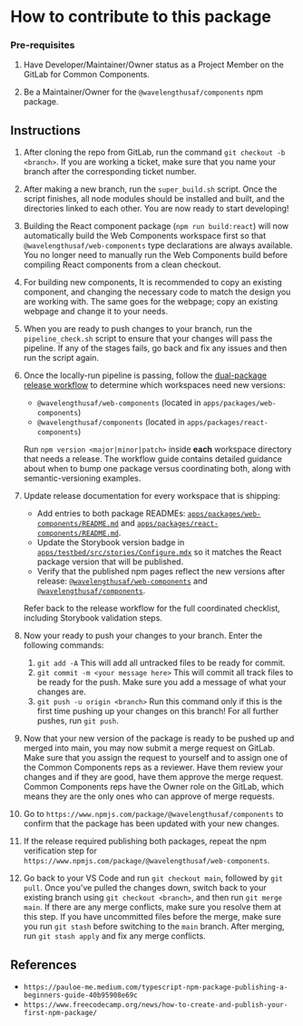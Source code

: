 # How to contribute to this package

### Pre-requisites

1. Have Developer/Maintainer/Owner status as a Project Member on the GitLab for Common Components.

2. Be a Maintainer/Owner for the `@wavelengthusaf/components` npm package.

## Instructions

1. After cloning the repo from GitLab, run the command `git checkout -b <branch>`. If you are working a ticket, make sure that you name your branch after the corresponding ticket number.

1. After making a new branch, run the `super_build.sh` script. Once the script finishes, all node modules should be installed and built, and the directories linked to each other. You are now ready to start developing!

1. Building the React component package (`npm run build:react`) will now automatically build the Web Components workspace first so that `@wavelengthusaf/web-components` type declarations are always available. You no longer need to manually run the Web Components build before compiling React components from a clean checkout.

1. For building new components, It is recommended to copy an existing component, and changing the necessary code to match the design you are working with. The same goes for the webpage; copy an existing webpage and change it to your needs.

1. When you are ready to push changes to your branch, run the `pipeline_check.sh` script to ensure that your changes will pass the pipeline. If any of the stages fails, go back and fix any issues and then run the script again.

1. Once the locally-run pipeline is passing, follow the [dual-package release workflow](docs/dual-publish/release-workflow.md) to determine which workspaces need new versions:

   - `@wavelengthusaf/web-components` (located in `apps/packages/web-components`)
   - `@wavelengthusaf/components` (located in `apps/packages/react-components`)

   Run `npm version <major|minor|patch>` inside **each** workspace directory that needs a release. The workflow guide contains detailed guidance about when to bump one package versus coordinating both, along with semantic-versioning examples.

1. Update release documentation for every workspace that is shipping:

   - Add entries to both package READMEs: [`apps/packages/web-components/README.md`](apps/packages/web-components/README.md) and [`apps/packages/react-components/README.md`](apps/packages/react-components/README.md).
   - Update the Storybook version badge in [`apps/testbed/src/stories/Configure.mdx`](apps/testbed/src/stories/Configure.mdx) so it matches the React package version that will be published.
   - Verify that the published npm pages reflect the new versions after release: [`@wavelengthusaf/web-components`](https://www.npmjs.com/package/@wavelengthusaf/web-components) and [`@wavelengthusaf/components`](https://www.npmjs.com/package/@wavelengthusaf/components).

   Refer back to the release workflow for the full coordinated checklist, including Storybook validation steps.

1. Now your ready to push your changes to your branch. Enter the following commands:

   1. `git add -A` This will add all untracked files to be ready for commit.
   2. `git commit -m <your message here>` This will commit all track files to be ready for the push. Make sure you add a message of what your changes are.
   3. `git push -u origin <branch>` Run this command only if this is the first time pushing up your changes on this branch! For all further pushes, run `git push`.

1. Now that your new version of the package is ready to be pushed up and merged into main, you may now submit a merge request on GitLab. Make sure that you assign the request to yourself and to assign one of the Common Components reps as a reviewer. Have them review your changes and if they are good, have them approve the merge request. Common Components reps have the Owner role on the GitLab, which means they are the only ones who can approve of merge requests.

1. Go to `https://www.npmjs.com/package/@wavelengthusaf/components` to confirm that the package has been updated with your new changes.

1. If the release required publishing both packages, repeat the npm verification step for `https://www.npmjs.com/package/@wavelengthusaf/web-components`.

1. Go back to your VS Code and run `git checkout main`, followed by `git pull`. Once you've pulled the changes down, switch back to your existing branch using `git checkout <branch>`, and then run `git merge main`. If there are any merge conflicts, make sure you resolve them at this step. If you have uncommitted files before the merge, make sure you run `git stash` before switching to the `main` branch. After merging, run `git stash apply` and fix any merge conflicts.

## References

- `https://pauloe-me.medium.com/typescript-npm-package-publishing-a-beginners-guide-40b95908e69c`
- `https://www.freecodecamp.org/news/how-to-create-and-publish-your-first-npm-package/`
